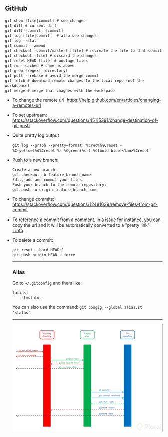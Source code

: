 ## GitHub

~~~
git show [file|commit] # see changes
git diff # current diff
git diff [commit] [commit]
git log [file|commit]  # also see changes
git log --stat
git commit --amend
git checkout [commit/master] [file] # recreate the file to that commit
git checkout [file] # discard the changes
git reset HEAD [file] # unstage files
git rm --cached # same as above
git grep [regex] [directory]
git pull --rebase # avoid the merge commit
git fetch # download remote changes to the local repo (not the workdspace)
git merge # merge that chagnes with the workspace
~~~

- To change the remote url: https://help.github.com/en/articles/changing-a-remotes-url
- To set upstream: https://stackoverflow.com/questions/45115391/change-destination-of-git-push
- Quite pretty log output
  
  `git log --graph --pretty=format:'%Cred%h%Creset -%C(yellow)%d%Creset %s %Cgreen(%cr) %C(bold blue)<%an>%Creset'`

- Push to a new branch:

  ~~~
  Create a new branch:
  git checkout -b feature_branch_name
  Edit, add and commit your files.
  Push your branch to the remote repository:
  git push -u origin feature_branch_name
  ~~~

- To change commits: https://stackoverflow.com/questions/12481639/remove-files-from-git-commit
- To reference a commit from a comment, in a issue for instance, you can copy the url and it will be automatically converted to a "pretty link". [+info](https://help.github.com/en/articles/autolinked-references-and-urls#commit-shas).
- To delete a commit:

  ~~~
  git reset --hard HEAD~1
  git push origin HEAD --force
  ~~~  
  ---
  ### Alias
  
  Go to `~/.gitconfig` and them like:
  ~~~
  [alias]
      st=status
  ~~~
  
  You can also use the command: `git congig --global alias.st 'status'`.
  
  ---
  ![](1.jpg)
